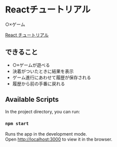 # Reactチュートリアル
○×ゲーム

[React チュートリアル](https://ja.reactjs.org/tutorial/tutorial.html)

## できること
- ○×ゲームが遊べる
- 決着がついたときに結果を表示
- ゲーム進行にあわせて履歴が保存される
- 履歴から前の手番に戻れる

## Available Scripts

In the project directory, you can run:

### `npm start`

Runs the app in the development mode.\
Open [http://localhost:3000](http://localhost:3000) to view it in the browser.
